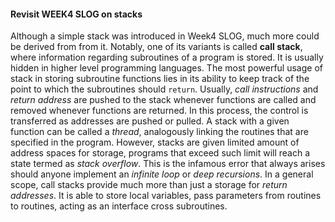 
#### Revisit WEEK4 SLOG on stacks  

Although a simple stack was introduced in Week4 SLOG, much more could be derived from from it. Notably, one of its variants is called __call stack__, where information regarding subroutines of a program is stored. It is usually hidden in higher level programming languages. The most powerful usage of stack in storing subroutine functions lies in its ability to keep track of the point to which the subroutines should `return`. Usually, _call instructions_ and _return address_ are pushed to the stack whenever functions are called and removed whenever functions are returned. In this process, the control is transferred as addresses are pushed or pulled. A stack with a given function can be called a _thread_, analogously linking the routines that are specified in the program. However, stacks are given limited amount of address spaces for storage, programs that exceed such limit will reach a state termed as _stack overflow_. This is the infamous error that always arises should anyone implement an _infinite loop_ or _deep recursions_. In a general scope, call stacks provide much more than just a storage for _return addresses_. It is able to store local variables, pass parameters from routines to routines, acting as an interface cross subroutines.  
